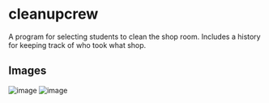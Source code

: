 # cleanupcrew
A program for selecting students to clean the shop room. Includes a history for keeping track of who took what shop.

## Images
![image](https://user-images.githubusercontent.com/81537940/153098991-0f031fd4-7715-4030-b35f-a2536743c6b8.png)
![image](https://user-images.githubusercontent.com/81537940/153099075-739456d8-5076-468b-a198-7db85bb19433.png)
